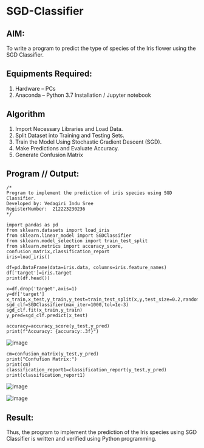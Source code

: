 # SGD-Classifier
## AIM:
To write a program to predict the type of species of the Iris flower using the SGD Classifier.

## Equipments Required:
1. Hardware – PCs
2. Anaconda – Python 3.7 Installation / Jupyter notebook

## Algorithm
1. Import Necessary Libraries and Load Data.
2. Split Dataset into Training and Testing Sets.
3. Train the Model Using Stochastic Gradient Descent (SGD).
4. Make Predictions and Evaluate Accuracy.
5. Generate Confusion Matrix
## Program // Output:
```
/*
Program to implement the prediction of iris species using SGD Classifier.
Developed by: Vedagiri Indu Sree
RegisterNumber:  212223230236
*/
```
```
import pandas as pd
from sklearn.datasets import load_iris
from sklearn.linear_model import SGDClassifier
from sklearn.model_selection import train_test_split
from sklearn.metrics import accuracy_score, confusion_matrix,classification_report
iris=load_iris()

df=pd.DataFrame(data=iris.data, columns=iris.feature_names)
df['target']=iris.target
print(df.head())

x=df.drop('target',axis=1)
y=df['target']
x_train,x_test,y_train,y_test=train_test_split(x,y,test_size=0.2,random_state=42)
sgd_clf=SGDClassifier(max_iter=1000,tol=1e-3)
sgd_clf.fit(x_train,y_train)
y_pred=sgd_clf.predict(x_test)

accuracy=accuracy_score(y_test,y_pred)
print(f"Accuracy: {accuracy:.3f}")
```
![image](https://github.com/user-attachments/assets/0d0f358b-9229-4593-8269-1ef0f4e85d87)

```
cm=confusion_matrix(y_test,y_pred)
print("Confufion Matrix:")
print(cm)
classification_report1=classification_report(y_test,y_pred)
print(classification_report1)
```
![image](https://github.com/user-attachments/assets/717f9f73-642d-4788-a0c1-ad1001d3d8c2)

![image](https://github.com/user-attachments/assets/cfad1ed6-bac4-44d0-990b-916dbfe100cf)

## Result:
Thus, the program to implement the prediction of the Iris species using SGD Classifier is written and verified using Python programming.
